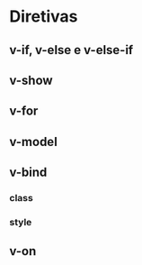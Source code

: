 # Diretivas

## v-if, v-else e v-else-if
## v-show
## v-for
## v-model
## v-bind
### class
### style
## v-on
